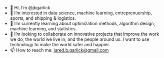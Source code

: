 - 👋 Hi, I’m @jbgarlick
- 👀 I’m interested in data science, machine learning, entreprenuership, sports, and shipping & logistics.
- 🌱 I’m currently learning about optimization methods, algorithm design, machine learning, and statistics.
- 💞️ I’m looking to collaborate on innovative projects that improve the work we do, the world we live in, and the people around us. I want to use technology to make the world safer and happier.
- 📫 How to reach me: jared.b.garlick@gmail.com

<!---
jbgarlick/jbgarlick is a ✨ special ✨ repository because its `README.md` (this file) appears on your GitHub profile.
You can click the Preview link to take a look at your changes.
--->
